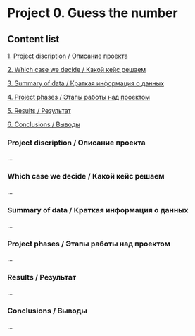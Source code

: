 # Project 0. Guess the number

## Content list
[1. Project discription / Описание проекта](https://github.com/SerjClmb/DS-Git-Hub-Repository/tree/main/project_0#project-discription--описание-проекта)

[2. Which case we decide / Какой кейс решаем](https://github.com/SerjClmb/DS-Git-Hub-Repository/tree/main/project_0#which-case-we-decide--какой-кейс-решаем)

[3. Summary of data / Краткая информация о данных](https://github.com/SerjClmb/DS-Git-Hub-Repository/tree/main/project_0#summary-of-data--краткая-информация-о-данных)

[4. Project phases / Этапы работы над проектом](https://github.com/SerjClmb/DS-Git-Hub-Repository/tree/main/project_0#project-phases--этапы-работы-над-проектом)

[5. Results / Результат](https://github.com/SerjClmb/DS-Git-Hub-Repository/tree/main/project_0#results--результат)

[6. Conclusions / Выводы](https://github.com/SerjClmb/DS-Git-Hub-Repository/tree/main/project_0#conclusions--выводы)


### Project discription / Описание проекта
...
### Which case we decide / Какой кейс решаем
...
### Summary of data / Краткая информация о данных
...
### Project phases / Этапы работы над проектом
...
### Results / Результат
...
### Conclusions / Выводы
...
